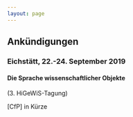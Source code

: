 ```yaml
---
layout: page
---
```


## Ankündigungen

### Eichstätt, 22.-24. September 2019

#### Die Sprache wissenschaftlicher Objekte
(3. HiGeWiS-Tagung)

[CfP] in Kürze


